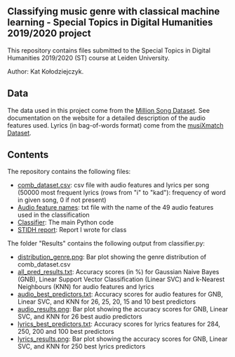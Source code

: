 ## Classifying music genre with classical machine learning - Special Topics in Digital Humanities 2019/2020 project
This repository contains files submitted to the Special Topics in Digital Humanities 2019/2020 (ST) course at Leiden University. 

Author: Kat Kołodziejczyk.

## Data
The data used in this project come from the [Million Song Dataset](http://millionsongdataset.com/). See documentation on the website for a detailed description of the audio features used. Lyrics (in bag-of-words format) come from the [musiXmatch Dataset](http://millionsongdataset.com/musixmatch/).

## Contents
The repository contains the following files:
* [comb_dataset.csv](comb_dataset.csv): csv file with audio features and lyrics per song (50000 most frequent lyrics (rows from "i" to "kad"): frequency of word in given song, 0 if not present)
* [Audio feature names](audio_feature_names.txt): txt file with the name of the 49 audio features used in the classification
* [Classifier](classifier.py): The main Python code
* [STIDH report](#setup): Report I wrote for class

The folder "Results" contains the following output from classifier.py:
* [distribution_genre.png](/Results/distribution_genre.png): Bar plot showing the genre distribution of comb_dataset.csv
* [all_pred_results.txt](/Results/all_pred_results.txt): Accuracy scores (in %) for Gaussian Naive Bayes (GNB), Linear Support Vector Classification (Linear SVC) and k-Nearest Neighbours (KNN) for audio features and lyrics
* [audio_best_predictors.txt](/Results/audio_best_predictors.txt): Accuracy scores for audio features for GNB, Linear SVC, and KNN for 26, 25, 20, 15 and 10 best predictors
* [audio_results.png](/Results/audio_results.png): Bar plot showing the accuracy scores for GNB, Linear SVC, and KNN for 26 best audio predictors
* [lyrics_best_predictors.txt](/Results/lyrics_best_predictors.txt): Accuracy scores for lyrics features for 284, 250, 200 and 100 best predictors
* [lyrics_results.png](/Results/lyrics_results.png): Bar plot showing the accuracy scores for GNB, Linear SVC, and KNN for 250 best lyrics predictors
